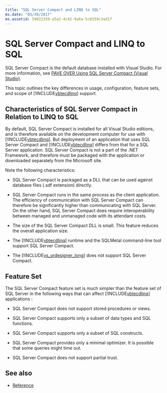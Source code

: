 ```yaml
---
title: "SQL Server Compact and LINQ to SQL"
ms.date: "03/30/2017"
ms.assetid: 59022359-a5a2-4c42-9a6a-5c0259c3ad17
---
```

# SQL Server Compact and LINQ to SQL
SQL Server Compact is the default database installed with Visual Studio. For more information, see [PAVE OVER Using SQL Server Compact (Visual Studio)](https://msdn.microsoft.com/library/13320dd1-94e5-4077-bf76-8df253695ccc).  
  
 This topic outlines the key differences in usage, configuration, feature sets, and scope of [!INCLUDE[vbtecdlinq](../../../../../../includes/vbtecdlinq-md.md)] support.  
  
## Characteristics of SQL Server Compact in Relation to LINQ to SQL  
 By default, SQL Server Compact is installed for all Visual Studio editions, and is therefore available on the development computer for use with [!INCLUDE[vbtecdlinq](../../../../../../includes/vbtecdlinq-md.md)]. But deployment of an application that uses SQL Server Compact and [!INCLUDE[vbtecdlinq](../../../../../../includes/vbtecdlinq-md.md)] differs from that for a SQL Server application. SQL Server Compact is not a part of the .NET Framework, and therefore must be packaged with the application or downloaded separately from the Microsoft site.  
  
 Note the following characteristics:  
  
-   SQL Server Compact is packaged as a DLL that can be used against database files (.sdf extension) directly.  
  
-   SQL Server Compact runs in the same process as the client application. The efficiency of communication with SQL Server Compact can therefore be significantly higher than communicating with SQL Server. On the other hand, SQL Server Compact does require interoperability between managed and unmanaged code with its attendant costs.  
  
-   The size of the SQL Server Compact DLL is small. This feature reduces the overall application size.  
  
-   The [!INCLUDE[vbtecdlinq](../../../../../../includes/vbtecdlinq-md.md)] runtime and the SQLMetal command-line tool support SQL Server Compact.  
  
-   The [!INCLUDE[vs_ordesigner_long](../../../../../../includes/vs-ordesigner-long-md.md)] does not support SQL Server Compact.  
  
## Feature Set  
 The SQL Server Compact feature set is much simpler than the feature set of SQL Server in the following ways that can affect [!INCLUDE[vbtecdlinq](../../../../../../includes/vbtecdlinq-md.md)] applications :  
  
-   SQL Server Compact does not support stored procedures or views.  
  
-   SQL Server Compact supports only a subset of data types and SQL functions.  
  
-   SQL Server Compact supports only a subset of SQL constructs.  
  
-   SQL Server Compact provides only a minimal optimizer. It is possible that some queries might time out.  
  
-   SQL Server Compact does not support partial trust.  
  
## See also
- [Reference](../../../../../../docs/framework/data/adonet/sql/linq/reference.md)
